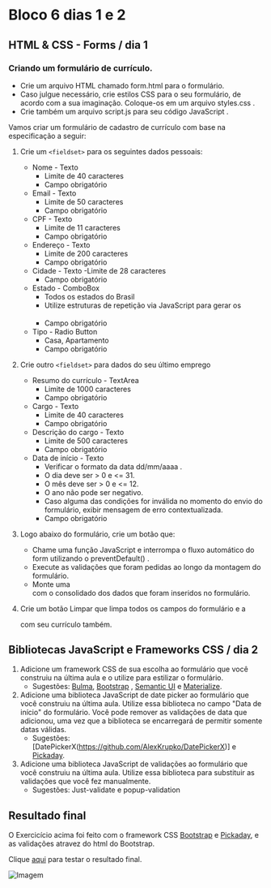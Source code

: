 # Bloco 6 dias 1 e 2

## HTML & CSS - Forms / dia 1

### Criando um formulário de currículo.
- Crie um arquivo HTML chamado form.html para o formulário.
- Caso julgue necessário, crie estilos CSS para o seu formulário, de acordo com a sua imaginação. Coloque-os em um arquivo styles.css .
- Crie também um arquivo script.js para seu código JavaScript .

Vamos criar um formulário de cadastro de currículo com base na especificação a seguir:

1. Crie um ```<fieldset>``` para os seguintes dados pessoais:
    - Nome - Texto
        - Limite de 40 caracteres
        - Campo obrigatório
    - Email - Texto
        - Limite de 50 caracteres
        - Campo obrigatório
    - CPF - Texto
        - Limite de 11 caracteres
        - Campo obrigatório
    - Endereço - Texto
        - Limite de 200 caracteres
        - Campo obrigatório
    - Cidade - Texto
        -Limite de 28 caracteres
        - Campo obrigatório
    - Estado - ComboBox
        - Todos os estados do Brasil
        - Utilize estruturas de repetição via JavaScript para gerar os <option>
        - Campo obrigatório
    - Tipo - Radio Button
        - Casa, Apartamento
        - Campo obrigatório

2. Crie outro ```<fieldset>``` para dados do seu último emprego
    - Resumo do currículo - TextArea
        - Limite de 1000 caracteres
        - Campo obrigatório
    - Cargo - Texto
        - Limite de 40 caracteres
        - Campo obrigatório
    - Descrição do cargo - Texto
        - Limite de 500 caracteres
        - Campo obrigatório
    - Data de início - Texto
        - Verificar o formato da data dd/mm/aaaa .
        - O dia deve ser > 0 e <= 31.
        - O mês deve ser > 0 e <= 12.
        - O ano não pode ser negativo.
        - Caso alguma das condições for inválida no momento do envio do formulário, exibir mensagem de erro contextualizada.
        - Campo obrigatório
3. Logo abaixo do formulário, crie um botão que:
    - Chame uma função JavaScript e interrompa o fluxo automático do form utilizando o preventDefault() .
    - Execute as validações que foram pedidas ao longo da montagem do formulário.
    - Monte uma <div> com o consolidado dos dados que foram inseridos no formulário.
4. Crie um botão Limpar que limpa todos os campos do formulário e a <div> com seu currículo também.

## Bibliotecas JavaScript e Frameworks CSS / dia 2

1. Adicione um framework CSS de sua escolha ao formulário que você construiu na última aula e o utilize para estilizar o formulário.
    - Sugestões: [Bulma](https://bulma.io/), [Bootstrap](https://getbootstrap.com/) , [Semantic UI](https://semantic-ui.com/) e [Materialize](https://materializecss.com/).
2. Adicione uma biblioteca JavaScript de date picker ao formulário que você construiu na última aula. Utilize essa biblioteca no campo "Data de início" do formulário. Você pode remover as validações de data que adicionou, uma vez que a biblioteca se encarregará de permitir somente datas válidas.
    - Sugestões: [DatePickerX(https://github.com/AlexKrupko/DatePickerX)] e [Pickaday](https://github.com/Pikaday/Pikaday).
3. Adicione uma biblioteca JavaScript de validações ao formulário que você construiu na última aula. Utilize essa biblioteca para substituir as validações que você fez manualmente.
    - Sugestões: Just-validate e popup-validation

## Resultado final

O Exercicício acima foi feito com o framework CSS [Bootstrap](https://getbootstrap.com/) e [Pickaday](https://github.com/Pikaday/Pikaday), e as validações atravez do html do Bootstrap.

Clique [aqui](https://saulokirchmaier.github.io/forms_bootstrap/) para testar o resultado final.

![Imagem](img_forms.png)

